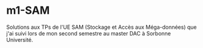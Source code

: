 # m1-SAM
Solutions aux TPs de l'UE SAM (Stockage et Accès aux Méga-données) que j'ai suivi lors de mon second semestre au master DAC à Sorbonne Université.
